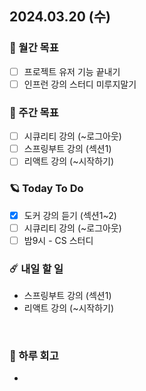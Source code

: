 ## 2024.03.20 (수)

### 🚀 월간 목표

- [ ] 프로젝트 유저 기능 끝내기
- [ ] 인프런 강의 스터디 미루지말기
  <br/>

### 💫 주간 목표

- [ ] 시큐리티 강의 (~로그아웃)
- [ ] 스프링부트 강의 (섹션1)
- [ ] 리액트 강의 (~시작하기)
  <br/>

### 🪐 Today To Do

- [x] 도커 강의 듣기 (섹션1~2)
- [ ] 시큐리티 강의 (~로그아웃)
- [ ] 밤9시 - CS 스터디
  <br/>

### ☄️ 내일 할 일

- 스프링부트 강의 (섹션1)
- 리액트 강의 (~시작하기)

<br/>

### 👾 하루 회고

- 